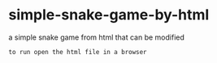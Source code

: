 # simple-snake-game-by-html
a simple snake game from html that can be modified 
```
to run open the html file in a browser
